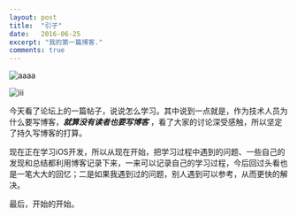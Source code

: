 ```yaml
---
layout: post
title:  "引子"
date:   2016-06-25
excerpt: "我的第一篇博客."
comments: true
---
```


![aaaa](http://chuantu.biz/t5/28/1471270365x1822611381.png)

![iii](http://ww3.sinaimg.cn/mw690/9d40e6c4jw1f6usgpb053j20rc10ggoc.jpg)


今天看了论坛上的一篇帖子，说说怎么学习。其中说到一点就是，作为技术人员为什么要写博客，***就算没有读者也要写博客*** ，看了大家的讨论深受感触，所以坚定了持久写博客的打算。

现在正在学习iOS开发，所以从现在开始，把学习过程中遇到的问题、一些自己的发现和总结都利用博客记录下来，一来可以记录自己的学习过程，今后回过头看也是一笔大大的回忆；二是如果我遇到过的问题，别人遇到可以参考，从而更快的解决。

最后，开始的开始。
